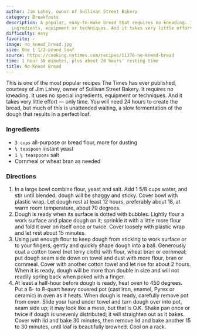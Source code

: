 ```yaml
---
author: Jim Lahey, owner of Sullivan Street Bakery
category: Breakfasts
description: A popular, easy-to-make bread that requires no kneading. It uses no special
  ingredients, equipment or techniques. And it takes very little effort — only time.
difficulty: easy
favorite: ✓
image: no_knead_bread.jpg
size: One 1 1/2-pound loaf
source: https://cooking.nytimes.com/recipes/11376-no-knead-bread
time: 1 hour 30 minutes, plus about 20 hours' resting time
title: No-Knead Bread
---
```

This is one of the most popular recipes The Times has ever published, courtesy of Jim Lahey, owner of Sullivan Street Bakery. It requires no kneading. It uses no special ingredients, equipment or techniques. And it takes very little effort — only time. You will need 24 hours to create the bread, but much of this is unattended waiting, a slow fermentation of the dough that results in a perfect loaf.

### Ingredients

* `3 cups` all-purpose or bread flour, more for dusting
* `¼ teaspoon` instant yeast
* `1 ¼ teaspoons` salt
* Cornmeal or wheat bran as needed

### Directions

1. In a large bowl combine flour, yeast and salt. Add 1 5/8 cups water, and stir until blended; dough will be shaggy and sticky. Cover bowl with plastic wrap. Let dough rest at least 12 hours, preferably about 18, at warm room temperature, about 70 degrees.
2. Dough is ready when its surface is dotted with bubbles. Lightly flour a work surface and place dough on it; sprinkle it with a little more flour and fold it over on itself once or twice. Cover loosely with plastic wrap and let rest about 15 minutes.
3. Using just enough flour to keep dough from sticking to work surface or to your fingers, gently and quickly shape dough into a ball. Generously coat a cotton towel (not terry cloth) with flour, wheat bran or cornmeal; put dough seam side down on towel and dust with more flour, bran or cornmeal. Cover with another cotton towel and let rise for about 2 hours. When it is ready, dough will be more than double in size and will not readily spring back when poked with a finger.
4. At least a half-hour before dough is ready, heat oven to 450 degrees. Put a 6- to 8-quart heavy covered pot (cast iron, enamel, Pyrex or ceramic) in oven as it heats. When dough is ready, carefully remove pot from oven. Slide your hand under towel and turn dough over into pot, seam side up; it may look like a mess, but that is O.K. Shake pan once or twice if dough is unevenly distributed; it will straighten out as it bakes. Cover with lid and bake 30 minutes, then remove lid and bake another 15 to 30 minutes, until loaf is beautifully browned. Cool on a rack.